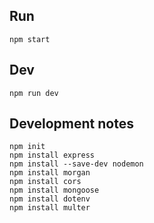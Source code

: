 ## Run
`npm start`  

## Dev
`npm run dev`  

## Development notes
```
npm init
npm install express
npm install --save-dev nodemon
npm install morgan
npm install cors
npm install mongoose
npm install dotenv
npm install multer
```